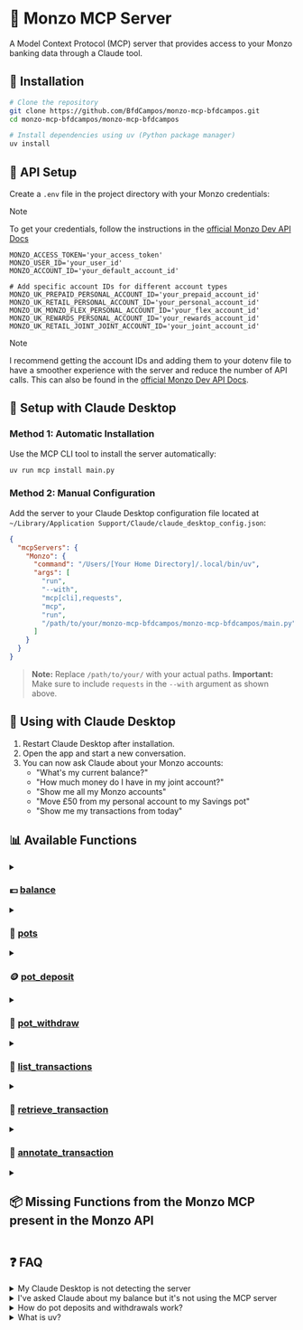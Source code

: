 # 🏦 Monzo MCP Server

A Model Context Protocol (MCP) server that provides access to your Monzo banking data through a Claude tool.

## 🚀 Installation

```bash
# Clone the repository
git clone https://github.com/BfdCampos/monzo-mcp-bfdcampos.git
cd monzo-mcp-bfdcampos/monzo-mcp-bfdcampos

# Install dependencies using uv (Python package manager)
uv install
```

## 🔑 API Setup

Create a `.env` file in the project directory with your Monzo credentials:

> [!NOTE]
> To get your credentials, follow the instructions in the [official Monzo Dev API Docs](https://docs.monzo.com/)

```
MONZO_ACCESS_TOKEN='your_access_token'
MONZO_USER_ID='your_user_id'
MONZO_ACCOUNT_ID='your_default_account_id'

# Add specific account IDs for different account types
MONZO_UK_PREPAID_PERSONAL_ACCOUNT_ID='your_prepaid_account_id'
MONZO_UK_RETAIL_PERSONAL_ACCOUNT_ID='your_personal_account_id'
MONZO_UK_MONZO_FLEX_PERSONAL_ACCOUNT_ID='your_flex_account_id'
MONZO_UK_REWARDS_PERSONAL_ACCOUNT_ID='your_rewards_account_id'
MONZO_UK_RETAIL_JOINT_JOINT_ACCOUNT_ID='your_joint_account_id'
```

> [!NOTE]
> I recommend getting the account IDs and adding them to your dotenv file to have a smoother experience with the server and reduce the number of API calls. This can also be found in the [official Monzo Dev API Docs](https://docs.monzo.com/).

## 🔧 Setup with Claude Desktop

### Method 1: Automatic Installation

Use the MCP CLI tool to install the server automatically:

```bash
uv run mcp install main.py
```

### Method 2: Manual Configuration

Add the server to your Claude Desktop configuration file located at `~/Library/Application Support/Claude/claude_desktop_config.json`:

```json
{
  "mcpServers": {
    "Monzo": {
      "command": "/Users/[Your Home Directory]/.local/bin/uv",
      "args": [
        "run",
        "--with",
        "mcp[cli],requests",
        "mcp",
        "run",
        "/path/to/your/monzo-mcp-bfdcampos/monzo-mcp-bfdcampos/main.py"
      ]
    }
  }
}
```

> **Note:** Replace `/path/to/your/` with your actual paths.
> **Important:** Make sure to include `requests` in the `--with` argument as shown above.

## 🤖 Using with Claude Desktop

1. Restart Claude Desktop after installation.
2. Open the app and start a new conversation.
3. You can now ask Claude about your Monzo accounts:
   - "What's my current balance?"
   - "How much money do I have in my joint account?"
   - "Show me all my Monzo accounts"
   - "Move £50 from my personal account to my Savings pot"
   - "Show me my transactions from today"

## 📊 Available Functions

<details>
<summary>

### 💷 [balance](https://docs.monzo.com/#balance)

</summary>

Returns the balance, spending today, and currency for a specified account type.

Parameters:

- `account_type` (optional): Type of account to check balance for. Options: "default", "personal", "prepaid", "flex", "rewards", "joint"

Example requests:

```
What's my current balance?
How much money do I have in my joint account?
What's the balance of my flex account?
```

</details>

<details>
<summary>

### 🍯 [pots](https://docs.monzo.com/#pots)

</summary>

Returns the list of pots for a specified account type.

Parameters:

- `account_type` (optional): Type of account to check pots for. Options: "default", "personal", "prepaid", "flex", "rewards", "joint"

Example requests:

```
Show me my pots
How many pots do I have?
How much money do I have in my "Savings" pot?
```

</details>

<details>
<summary>

### 🪙 [pot_deposit](https://docs.monzo.com/#deposit-into-a-pot)

</summary>

Deposit money from an account into a pot.

Parameters:

- `pot_id` (required): The ID of the pot to deposit money into
- `amount` (required): The amount to deposit in pence (e.g., 1000 for £10.00)
- `account_type` (optional): The account to withdraw from. Default is "personal"

Example requests:

```
Add £25 to my Savings pot
Move £10 from my personal account to my Holiday pot
```

</details>

<details>
<summary>

### 🏧 [pot_withdraw](https://docs.monzo.com/#withdraw-from-a-pot)

</summary>

Withdraw money from a pot back to an account.

Parameters:

- `pot_id` (required): The ID of the pot to withdraw money from
- `amount` (required): The amount to withdraw in pence (e.g., 1000 for £10.00)
- `account_type` (optional): The account to deposit into. Default is "personal"

Example requests:

```
Take £25 from my Savings pot
Withdraw £10 from my Holiday pot to my personal account
```

</details>

<details>
<summary>

### 🧾 [list_transactions](https://docs.monzo.com/#list-transactions)

</summary>

Lists transactions for a specified account.

Parameters:

- `account_type` (optional): Type of account to list transactions for. Default is "personal"
- `since` (optional): Start date for transactions in ISO 8601 format (e.g., "2025-05-20T00:00:00Z")
- `before` (optional): End date for transactions in ISO 8601 format
- `limit` (optional): Maximum number of transactions to return. Default is 1000

Example requests:

```
Show me my recent transactions
What transactions do I have from today?
List all transactions from my joint account this month
```

</details>

<details>
<summary>

### 📖 [retrieve_transaction](https://docs.monzo.com/#retrieve-transaction)

</summary>

Retrieves details of a specific transaction.

Parameters:

- `transaction_id` (required): The ID of the transaction to retrieve
- `expand` (optional): Additional data to include in the response. Default is "merchant"

Example requests:

```
Show me the details of my last transaction
What was the last transaction I made?
```

</details>

<details>
<summary>

### 📝 [annotate_transaction](https://docs.monzo.com/#annotate-transaction)

</summary>

Edits the metadata of a transaction.

Parameters:

- `transaction_id` (required): The ID of the transaction to annotate
- `metadata_key` (required): The key of the metadata to edit. Default is 'notes'
- `metadata_value` (required): The new value for the metadata key. Empty values will remove the key
- `delete_note` (optional): If set to true, the note will be deleted. Default is false

Example requests:

```
Add a note to my last transaction saying "Dinner with friends"
Remove the note from my last transaction
```

</details>

<details>
<summary>

## 📦 Missing Functions from the Monzo MCP present in the Monzo API

</summary>

- [Create feed item](https://docs.monzo.com/#create-feed-item)
- [Upload Attachment](https://docs.monzo.com/#upload-attachment)
- [Register Attachment](https://docs.monzo.com/#register-attachment)
- [Deregister Attachement](https://docs.monzo.com/#deregister-attachment)
- [Create Receipt](https://docs.monzo.com/#create-receipt)
- [Retrieve Receipt](https://docs.monzo.com/#retrieve-receipt)
- [Delete Receipt](https://docs.monzo.com/#delete-receipt)
- [Registering a Webhook](https://docs.monzo.com/#registering-a-webhook)
- [List Webhooks](https://docs.monzo.com/#list-webhooks)
- [Deleting a Webhook](https://docs.monzo.com/#deleting-a-webhook)
- [Transaction Created](https://docs.monzo.com/#transaction-created)
- [General Payment Initiation for outside your own Monzo Account transfers](https://docs.monzo.com/#payment-initiation-services-api)

</details>

## ❓ FAQ

<details><summary>My Claude Desktop is not detecting the server</summary>

- Ensure you have the latest version of Claude Desktop.
- Restart Claude Desktop by force quitting the app and reopening it.
- Make sure your path is correct in the configuration file.
- Use the absolute path to your `uv` installation, e.g., `/Users/[Your Home Directory]/.local/bin/uv` in the command section of the configuration file.
- Verify that the `requests` library is included in the `--with` argument list in your configuration, as this is a common cause of connection issues.

</details>

<details><summary>I've asked Claude about my balance but it's not using the MCP server</summary>

- LLMs like Claude may not always use the MCP server for every request. Try rephrasing your question, specifically asking Claude to check your Monzo balance using the Monzo MCP tool.
- You can check if there were any errors by looking at the logs in `~/Library/Logs/Claude/mcp-server-Monzo.log`.

</details>

<details><summary>How do pot deposits and withdrawals work?</summary>

- When you deposit money into a pot or withdraw from a pot, the MCP creates a unique dedupe_id that includes the "triggered_by" parameter.
- This helps identify transactions and prevents accidental duplicate transactions.
- The default "triggered_by" value is "mcp", but you can customise this to track different sources of pot transfers.

</details>

<details><summary>What is uv?</summary>

- `uv` is a Python package manager and installer that's designed to be much faster than pip.
- It maintains isolated environments for your projects and resolves dependencies efficiently.
- Learn more at [github.com/astral-sh/uv](https://github.com/astral-sh/uv).

</details>
